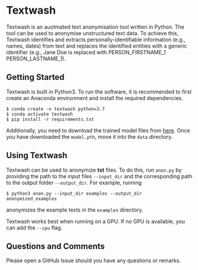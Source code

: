# Textwash

Textwash is an auotmated text anonymisation tool written in Python. The tool can be used to anonymise unstructured text data. To achieve this, Textwash identifies and extracts personally-identifiable information (e.g., names, dates) from text and replaces the identified entities with a generic identifier (e.g., Jane Doe is replaced with PERSON_FIRSTNAME_1 PERSON_LASTNAME_1).

## Getting Started

Textwash is built in Python3. To run the software, it is recommended to first create an Anaconda environment and install the required dependencies.

    $ conda create -n textwash python=3.7
    $ conda activate textwash
    $ pip install -r requirements.txt

Additionally, you need to download the trained model files from [here](https://drive.google.com/file/d/1DR5SfB-xvVxXl5m4nGnSz4kri1mDOuUa/view?usp=sharing). Once you have downloaded the `model.pth`, move it into the `data` directory.

## Using Textwash

Textwash can be used to anonymize **txt** files. To do this, run `anon.py` by providing the path to the input files `--input_dir` and the corresponding path to the output folder `--output_dir`. For example, running

    $ python3 anon.py --input_dir examples --output_dir anonymized_examples

anonymizes the example texts in the `examples` directory.

Textwash works best when running on a GPU. If no GPU is available, you can add the `--cpu` flag.

## Questions and Comments

Please open a GitHub Issue should you have any questions or remarks.